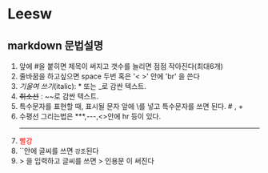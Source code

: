 # Leesw
## markdown 문법설명

1. 앞에 #을 붙히면 제목이 써지고 갯수를 늘리면 점점 작아진다(최대6개)
2. 줄바꿈을 하고싶으면 space 두번 혹은 '< >' 안에 'br' 을 쓴다
3. _기울여 쓰기_(italic): * 또는 _로 감싼 텍스트. <br>
4. ~~취소선~~ :  ~~로 감싼 텍스트. <br>
5. 특수문자를 표현할 때, 표시될 문자 앞에 \를 넣고 특수문자를 쓰면 된다.  \# , \+
6. 수평선 그리는법은 ***,---,<>안에 hr 등이 있다.  <hr>
7. <span style='color:red'>빨강
8. ``안에 글씨를 쓰면 `강조`된다
9. \> 을 입력하고 글씨를 쓰면 > 인용문 이 써진다
